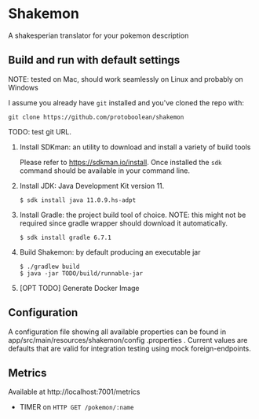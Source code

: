 # Shakemon

A shakesperian translator for your pokemon description

## Build and run with default settings

NOTE: tested on Mac, should work seamlessly on Linux and probably on Windows

I assume you already have `git` installed and you've cloned the repo with:

    git clone https://github.com/protoboolean/shakemon

TODO: test git URL.

1. Install SDKman: an utility to download and install a variety of build tools

   Please refer to https://sdkman.io/install. Once installed the `sdk` command should be available in your command line.

2. Install JDK: Java Development Kit version 11.

       $ sdk install java 11.0.9.hs-adpt

3. Install Gradle: the project build tool of choice. NOTE: this might not be required since gradle wrapper should download it automatically.

       $ sdk install gradle 6.7.1

4. Build Shakemon: by default producing an executable jar

       $ ./gradlew build
       $ java -jar TODO/build/runnable-jar

5. [OPT TODO] Generate Docker Image

## Configuration

A configuration file showing all available properties can be found in app/src/main/resources/shakemon/config
.properties .
Current values are defaults that are valid for integration testing using mock foreign-endpoints.

## Metrics

Available at http://localhost:7001/metrics

* TIMER on `HTTP GET /pokemon/:name`
